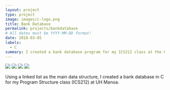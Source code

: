 ```yaml
---
layout: project
type: project
image: images/c-logo.png
title: Bank Database
permalink: projects/bankdatabase
# All dates must be YYYY-MM-DD format!
date: 2018-03-05
labels:
  - C
summary: I created a bank database program for my ICS212 class at the University of Hawaii at Manoa using C.
---
```


<div class="ui small rounded images">
  <img class="ui image" src="../images/micromouse-robot.png">
  <img class="ui image" src="../images/micromouse-robot-2.jpg">
  <img class="ui image" src="../images/micromouse.jpg">
  <img class="ui image" src="../images/micromouse-circuit.png">
</div>

Using a linked list as the main data structure, I created a bank database in C for my Program Structure class (ICS212) at UH Manoa.
